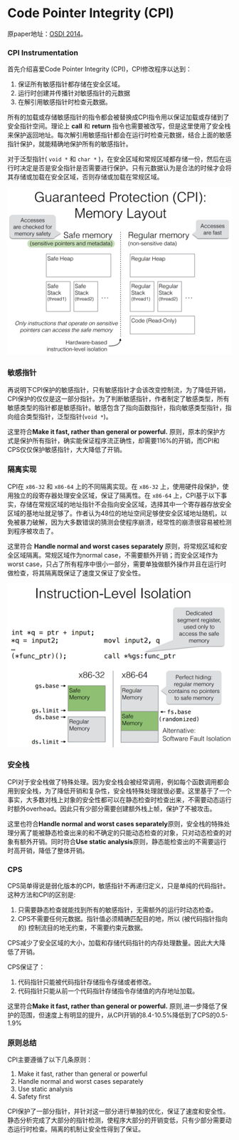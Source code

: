 # Code Pointer Integrity (CPI)

原paper地址：[OSDI 2014](https://www.usenix.org/node/186160)。

### CPI Instrumentation

首先介绍喜爱Code Pointer Integrity (CPI)，CPI修改程序以达到：

1. 保证所有敏感指针都存储在安全区域。
2. 运行时创建并传播针对敏感指针的元数据
3. 在解引用敏感指针时检查元数据。

所有的加载或存储敏感指针的指令都会被替换成CPI指令用以保证加载或存储到了安全指针空间。理论上 **call** 和 **return** 指令也需要被改写，但是这里使用了安全栈来保护返回地址。每次解引用敏感指针都会在运行时检查元数据，结合上面的敏感指针保护，就能精确地保护所有的敏感指针。

对于泛型指针( `void *` 和 `char *` )，在安全区域和常规区域都存储一份，然后在运行时决定是否是安全指针是否需要进行保护。只有元数据认为是合法的时候才会将其存储或加载在安全区域，否则存储或加载在常规区域。

![figure1](../resources/CPI-1.png)

### 敏感指针

再说明下CPI保护的敏感指针，只有敏感指针才会该改变控制流，为了降低开销，CPI保护的仅仅是这一部分指针。为了判断敏感指针，作者制定了敏感类型，所有敏感类型的指针都是敏感指针。敏感包含了指向函数指针，指向敏感类型指针，指向组合类型指针，泛型指针(`void *`)。

这里符合**Make it fast, rather than general or powerful.** 原则，原本的保护方式是保护所有指针，确实能保证程序流正确性，却需要116%的开销，而CPI和CPS仅仅保护敏感指针，大大降低了开销。

### 隔离实现
CPI在 `x86-32` 和 `x86-64` 上的不同隔离实现。在 `x86-32` 上，使用硬件段保护，使用独立的段寄存器处理安全区域，保证了隔离性。在 `x86-64` 上，CPI基于以下事实，存储在常规区域的地址指针不会指向安全区域，选择其中一个寄存器存放安全区域的基地址就足够了。作者认为48位的地址空间足够使安全区域地址随机，以免被暴力破解，因为大多数错误的猜测会使程序崩溃，经常性的崩溃很容易被检测到程序被攻击了。

这里符合 **Handle normal and worst cases separately** 原则，将常规区域和安全区域隔离。常规区域作为normal case，不需要额外开销；而安全区域作为worst case，只占了所有程序中很小一部分，需要单独做额外操作并且在运行时做检查，将其隔离既保证了速度又保证了安全性。

![figure2](../resources/CPI-2.png)

### 安全栈

CPI对于安全栈做了特殊处理。因为安全栈会被经常调用，例如每个函数调用都会用到安全栈，为了降低开销和复杂性，安全栈特殊处理就很必要。这里基于了一个事实，大多数对栈上对象的安全性都可以在静态检查时检查出来，不需要动态运行时额外overhead。因此只有少部分需要创建额外栈上帧，保护了不被攻击。

这里也符合**Handle normal and worst cases separately**原则，安全栈的特殊处理分离了能被静态检查出来的和不确定的只能动态检查的对象，只对动态检查的对象有额外开销。同时符合**Use static analysis**原则，静态能检查出的不需要运行时高开销，降低了整体开销。

### CPS

CPS简单得说是弱化版本的CPI，敏感指针不再递归定义，只是单纯的代码指针。这种方法和CPI的区别是:

1. 只需要静态检查就能找到所有的敏感指针，无需额外的运行时动态检查。
2. CPS不需要任何元数据。指针值必须精确匹配目的地，所以 (被代码指针指向的) 控制流目的地无约束，不需要约束元数据。

CPS减少了安全区域的大小，加载和存储代码指针的内存处理数量。因此大大降低了开销。

CPS保证了：

1. 代码指针只能被代码指针存储指令存储或者修改。
2. 代码指针只能从前一个代码指针存储指令存储值的内存地址加载。

这里符合**Make it fast, rather than general or powerful.** 原则,进一步降低了保护的范围，但速度上有明显的提升，从CPI开销的8.4-10.5%降低到了CPS的0.5-1.9%

### 原则总结

CPI主要遵循了以下几条原则：

1. Make it fast, rather than general or powerful
2. Handle normal and worst cases separately
3. Use static analysis
4. Safety first

CPI保护了一部分指针，并针对这一部分进行单独的优化，保证了速度和安全性。静态分析完成了大部分的指针检测，使程序大部分的开销变低，只有少部分需要动态运行时检查。隔离的机制让安全性得到了保证。
